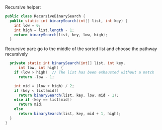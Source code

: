 Recursive helper:
```java
public class RecursiveBinarySearch {
  public static int binarySearch(int[] list, int key) {
    int low = 0;
    int high = list.length - 1;
    return binarySearch(list, key, low, high);
  }
```
Recursive part: go to the middle of the sorted list and choose the pathway recursively
```java
  private static int binarySearch(int[] list, int key,
      int low, int high) {
    if (low > high)  // The list has been exhausted without a match
      return -low - 1;

    int mid = (low + high) / 2;
    if (key < list[mid])
      return binarySearch(list, key, low, mid - 1);
    else if (key == list[mid])
      return mid;
    else
      return binarySearch(list, key, mid + 1, high);
  }
}
```
